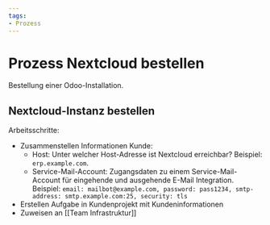 ```yaml
---
tags:
- Prozess
---
```

# Prozess Nextcloud bestellen
Bestellung einer Odoo-Installation.

## Nextcloud-Instanz bestellen
Arbeitsschritte:
* Zusammenstellen Informationen Kunde:
	* Host: Unter welcher Host-Adresse ist Nextcloud erreichbar? Beispiel: `erp.example.com`.
	* Service-Mail-Account: Zugangsdaten zu einem Service-Mail-Account für eingehende und ausgehende E-Mail Integration. Beispiel: `email: mailbot@example.com, password: pass1234, smtp-address: smtp.example.com:25, security: tls`
* Erstellen Aufgabe in Kundenprojekt mit Kundeninformationen
* Zuweisen an [[Team Infrastruktur]]